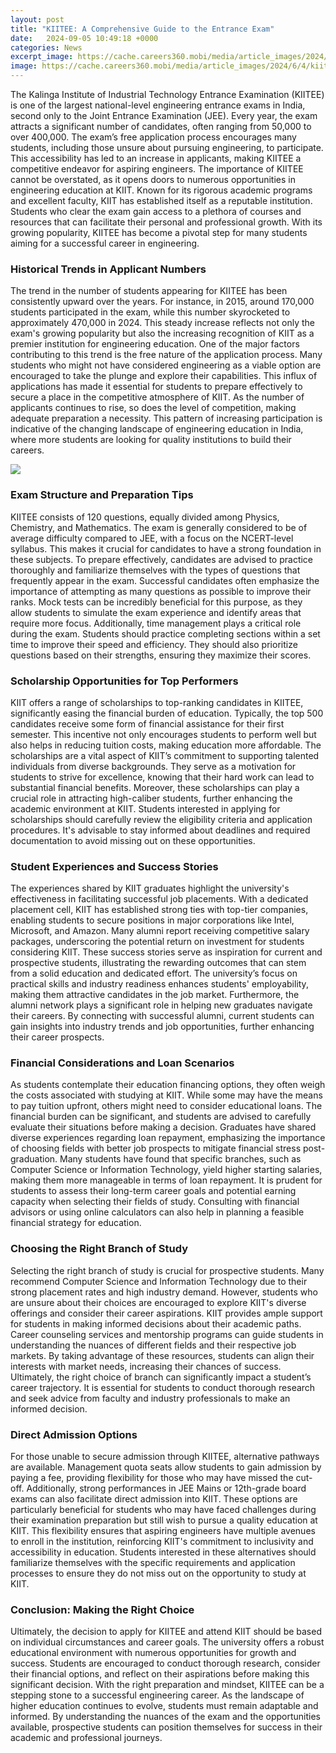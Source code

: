 ```yaml
---
layout: post
title: "KIITEE: A Comprehensive Guide to the Entrance Exam"
date:   2024-09-05 10:49:18 +0000
categories: News
excerpt_image: https://cache.careers360.mobi/media/article_images/2024/6/4/kiitee-exam-pattern-admit-card-featured-image.png
image: https://cache.careers360.mobi/media/article_images/2024/6/4/kiitee-exam-pattern-admit-card-featured-image.png
---
```


The Kalinga Institute of Industrial Technology Entrance Examination (KIITEE) is one of the largest national-level engineering entrance exams in India, second only to the Joint Entrance Examination (JEE). Every year, the exam attracts a significant number of candidates, often ranging from 50,000 to over 400,000. The exam’s free application process encourages many students, including those unsure about pursuing engineering, to participate. This accessibility has led to an increase in applicants, making KIITEE a competitive endeavor for aspiring engineers.
The importance of KIITEE cannot be overstated, as it opens doors to numerous opportunities in engineering education at KIIT. Known for its rigorous academic programs and excellent faculty, KIIT has established itself as a reputable institution. Students who clear the exam gain access to a plethora of courses and resources that can facilitate their personal and professional growth. With its growing popularity, KIITEE has become a pivotal step for many students aiming for a successful career in engineering.
### Historical Trends in Applicant Numbers
The trend in the number of students appearing for KIITEE has been consistently upward over the years. For instance, in 2015, around 170,000 students participated in the exam, while this number skyrocketed to approximately 470,000 in 2024. This steady increase reflects not only the exam's growing popularity but also the increasing recognition of KIIT as a premier institution for engineering education. 
One of the major factors contributing to this trend is the free nature of the application process. Many students who might not have considered engineering as a viable option are encouraged to take the plunge and explore their capabilities. This influx of applications has made it essential for students to prepare effectively to secure a place in the competitive atmosphere of KIIT. 
As the number of applicants continues to rise, so does the level of competition, making adequate preparation a necessity. This pattern of increasing participation is indicative of the changing landscape of engineering education in India, where more students are looking for quality institutions to build their careers.

![](https://cache.careers360.mobi/media/article_images/2024/6/4/kiitee-exam-pattern-admit-card-featured-image.png)
### Exam Structure and Preparation Tips
KIITEE consists of 120 questions, equally divided among Physics, Chemistry, and Mathematics. The exam is generally considered to be of average difficulty compared to JEE, with a focus on the NCERT-level syllabus. This makes it crucial for candidates to have a strong foundation in these subjects. 
To prepare effectively, candidates are advised to practice thoroughly and familiarize themselves with the types of questions that frequently appear in the exam. Successful candidates often emphasize the importance of attempting as many questions as possible to improve their ranks. Mock tests can be incredibly beneficial for this purpose, as they allow students to simulate the exam experience and identify areas that require more focus.
Additionally, time management plays a critical role during the exam. Students should practice completing sections within a set time to improve their speed and efficiency. They should also prioritize questions based on their strengths, ensuring they maximize their scores.
### Scholarship Opportunities for Top Performers
KIIT offers a range of scholarships to top-ranking candidates in KIITEE, significantly easing the financial burden of education. Typically, the top 500 candidates receive some form of financial assistance for their first semester. This incentive not only encourages students to perform well but also helps in reducing tuition costs, making education more affordable.
The scholarships are a vital aspect of KIIT’s commitment to supporting talented individuals from diverse backgrounds. They serve as a motivation for students to strive for excellence, knowing that their hard work can lead to substantial financial benefits. Moreover, these scholarships can play a crucial role in attracting high-caliber students, further enhancing the academic environment at KIIT.
Students interested in applying for scholarships should carefully review the eligibility criteria and application procedures. It's advisable to stay informed about deadlines and required documentation to avoid missing out on these opportunities.
### Student Experiences and Success Stories
The experiences shared by KIIT graduates highlight the university's effectiveness in facilitating successful job placements. With a dedicated placement cell, KIIT has established strong ties with top-tier companies, enabling students to secure positions in major corporations like Intel, Microsoft, and Amazon. Many alumni report receiving competitive salary packages, underscoring the potential return on investment for students considering KIIT.
These success stories serve as inspiration for current and prospective students, illustrating the rewarding outcomes that can stem from a solid education and dedicated effort. The university’s focus on practical skills and industry readiness enhances students' employability, making them attractive candidates in the job market.
Furthermore, the alumni network plays a significant role in helping new graduates navigate their careers. By connecting with successful alumni, current students can gain insights into industry trends and job opportunities, further enhancing their career prospects.
### Financial Considerations and Loan Scenarios
As students contemplate their education financing options, they often weigh the costs associated with studying at KIIT. While some may have the means to pay tuition upfront, others might need to consider educational loans. The financial burden can be significant, and students are advised to carefully evaluate their situations before making a decision.
Graduates have shared diverse experiences regarding loan repayment, emphasizing the importance of choosing fields with better job prospects to mitigate financial stress post-graduation. Many students have found that specific branches, such as Computer Science or Information Technology, yield higher starting salaries, making them more manageable in terms of loan repayment.
It is prudent for students to assess their long-term career goals and potential earning capacity when selecting their fields of study. Consulting with financial advisors or using online calculators can also help in planning a feasible financial strategy for education.
### Choosing the Right Branch of Study
Selecting the right branch of study is crucial for prospective students. Many recommend Computer Science and Information Technology due to their strong placement rates and high industry demand. However, students who are unsure about their choices are encouraged to explore KIIT's diverse offerings and consider their career aspirations.
KIIT provides ample support for students in making informed decisions about their academic paths. Career counseling services and mentorship programs can guide students in understanding the nuances of different fields and their respective job markets. By taking advantage of these resources, students can align their interests with market needs, increasing their chances of success.
Ultimately, the right choice of branch can significantly impact a student’s career trajectory. It is essential for students to conduct thorough research and seek advice from faculty and industry professionals to make an informed decision.
### Direct Admission Options
For those unable to secure admission through KIITEE, alternative pathways are available. Management quota seats allow students to gain admission by paying a fee, providing flexibility for those who may have missed the cut-off. Additionally, strong performances in JEE Mains or 12th-grade board exams can also facilitate direct admission into KIIT.
These options are particularly beneficial for students who may have faced challenges during their examination preparation but still wish to pursue a quality education at KIIT. This flexibility ensures that aspiring engineers have multiple avenues to enroll in the institution, reinforcing KIIT's commitment to inclusivity and accessibility in education.
Students interested in these alternatives should familiarize themselves with the specific requirements and application processes to ensure they do not miss out on the opportunity to study at KIIT.
### Conclusion: Making the Right Choice
Ultimately, the decision to apply for KIITEE and attend KIIT should be based on individual circumstances and career goals. The university offers a robust educational environment with numerous opportunities for growth and success. 
Students are encouraged to conduct thorough research, consider their financial options, and reflect on their aspirations before making this significant decision. With the right preparation and mindset, KIITEE can be a stepping stone to a successful engineering career. 
As the landscape of higher education continues to evolve, students must remain adaptable and informed. By understanding the nuances of the exam and the opportunities available, prospective students can position themselves for success in their academic and professional journeys.